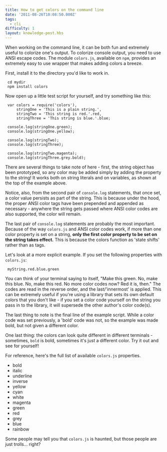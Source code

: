 ```yaml
---
title: How to get colors on the command line
date: '2011-08-26T10:08:50.000Z'
tags:
  - cli
difficulty: 1
layout: knowledge-post.hbs
---
```



When working on the command line, it can be both fun and extremely useful to colorize one's output. To colorize console output, you need to use ANSI escape codes. The module `colors.js`, available on `npm`, provides an extremely easy to use wrapper that makes adding colors a breeze.

First, install it to the directory you'd like to work in.

     cd mydir
     npm install colors

Now open up a little test script for yourself, and try something like this:

     var colors = require('colors'),
         stringOne = 'This is a plain string.',
         stringTwo = 'This string is red.'.red,
         stringThree = 'This string is blue.'.blue;
     
     console.log(stringOne.green);
     console.log(stringOne.yellow);

     console.log(stringTwo);
     console.log(stringThree);

     console.log(stringTwo.magenta);
     console.log(stringThree.grey.bold);

There are several things to take note of here - first, the string object has been prototyped, so any color may be added simply by adding the property to the string!  It works both on string literals and on variables, as shown at the top of the example above.

Notice, also, from the second pair of `console.log` statements, that once set, a color value persists as part of the string.  This is because under the hood, the proper ANSI color tags have been prepended and appended as necessary - anywhere the string gets passed where ANSI color codes are also supported, the color will remain.

The last pair of `console.log` statements are probably the most important.  Because of the way `colors.js` and ANSI color codes work, if more than one color property is set on a string, **only the first color property to be set on the string takes effect.**  This is because the colors function as 'state shifts' rather than as tags.

Let's look at a more explicit example.  If you set the following properties with `colors.js`:

     myString.red.blue.green

You can think of your terminal saying to itself, "Make this green. No, make this blue.  No, make this red.  No more color codes now?  Red it is, then."  The codes are read in the reverse order, and the last/'innermost' is applied.  This can be extremely useful if you're using a library that sets its own default colors that you don't like - if you set a color code yourself on the string you pass in to the library, it will supersede the other author's color code(s).

The last thing to note is the final line of the example script.  While a color code was set previously, a 'bold' code was not, so the example was made bold, but not given a different color.

One last thing: the colors can look quite different in different terminals - sometimes, `bold` is bold, sometimes it's just a different color. Try it out and see for yourself!

For reference, here's the full list of available `colors.js` properties.

- bold
- italic
- underline
- inverse
- yellow
- cyan
- white
- magenta
- green
- red
- grey
- blue
- rainbow

Some people may tell you that `colors.js` is haunted, but those people are just trolls... right?
